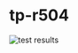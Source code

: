 # tp-r504

![test results](https://github.com/FabHaar/tp-r504/actions/workflows/pytest.yml/badge.svg)